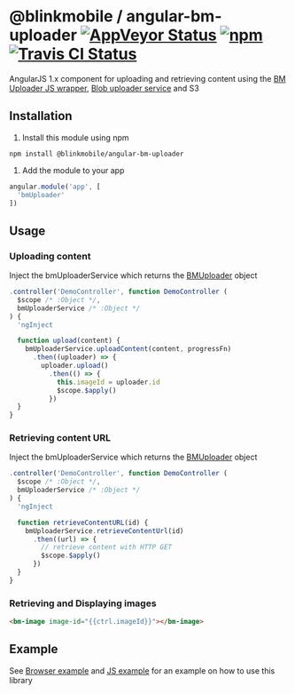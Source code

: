 # @blinkmobile / angular-bm-uploader [![AppVeyor Status](https://img.shields.io/appveyor/ci/blinkmobile/angular-bm-uploader/master.svg)](https://ci.appveyor.com/project/blinkmobile/angular-bm-uploader) [![npm](https://img.shields.io/npm/v/angular-bm-uploader.svg?maxAge=2592000)](https://www.npmjs.com/package/angular-bm-uploader) [![Travis CI Status](https://travis-ci.org/blinkmobile/angular-bm-uploader.svg?branch=master)](https://travis-ci.org/blinkmobile/angular-bm-uploader)
AngularJS 1.x component for uploading and retrieving content using the [BM Uploader JS wrapper](https://github.com/blinkmobile/bm-uploader.js/), [Blob uploader service](https://github.com/blinkmobile/blob-uploader) and S3

## Installation

1.  Install this module using npm

   ```
   npm install @blinkmobile/angular-bm-uploader
   ```
1.  Add the module to your app

   ```js
   angular.module('app', [
     'bmUploader'
   ])
   ```

## Usage

### Uploading content
  Inject the bmUploaderService which returns the [BMUploader](https://github.com/blinkmobile/bm-uploader.js/blob/master/README.md) object 
  ```js
  .controller('DemoController', function DemoController (
    $scope /* :Object */,
    bmUploaderService /* :Object */
  ) {
    'ngInject

    function upload(content) {
      bmUploaderService.uploadContent(content, progressFn)
        .then((uploader) => {
          uploader.upload()
            .then(() => {
              this.imageId = uploader.id
              $scope.$apply()
            })
    }
  }
  ```
### Retrieving content URL
Inject the bmUploaderService which returns the [BMUploader](https://github.com/blinkmobile/bm-uploader.js/blob/master/README.md) object 
  ```js
  .controller('DemoController', function DemoController (
    $scope /* :Object */,
    bmUploaderService /* :Object */
  ) {
    'ngInject

    function retrieveContentURL(id) {
      bmUploaderService.retrieveContentUrl(id)
        .then((url) => {
          // retrieve content with HTTP GET
          $scope.$apply()
        })
    }
  }
  ```
### Retrieving and Displaying images  
  ```html
  <bm-image image-id="{{ctrl.imageId}}"></bm-image>
  ```

## Example
See [Browser example](example/index.html) and [JS example](example/app.js) for an example on how to use this library
